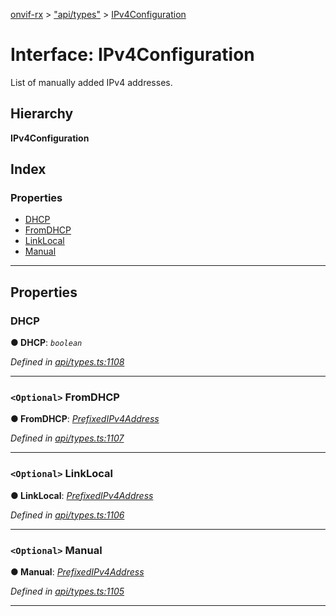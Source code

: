 [onvif-rx](../README.md) > ["api/types"](../modules/_api_types_.md) > [IPv4Configuration](../interfaces/_api_types_.ipv4configuration.md)

# Interface: IPv4Configuration

List of manually added IPv4 addresses.

## Hierarchy

**IPv4Configuration**

## Index

### Properties

* [DHCP](_api_types_.ipv4configuration.md#dhcp)
* [FromDHCP](_api_types_.ipv4configuration.md#fromdhcp)
* [LinkLocal](_api_types_.ipv4configuration.md#linklocal)
* [Manual](_api_types_.ipv4configuration.md#manual)

---

## Properties

<a id="dhcp"></a>

###  DHCP

**● DHCP**: *`boolean`*

*Defined in [api/types.ts:1108](https://github.com/patrickmichalina/onvif-rx/blob/034e4d6/src/api/types.ts#L1108)*

___
<a id="fromdhcp"></a>

### `<Optional>` FromDHCP

**● FromDHCP**: *[PrefixedIPv4Address](_api_types_.prefixedipv4address.md)*

*Defined in [api/types.ts:1107](https://github.com/patrickmichalina/onvif-rx/blob/034e4d6/src/api/types.ts#L1107)*

___
<a id="linklocal"></a>

### `<Optional>` LinkLocal

**● LinkLocal**: *[PrefixedIPv4Address](_api_types_.prefixedipv4address.md)*

*Defined in [api/types.ts:1106](https://github.com/patrickmichalina/onvif-rx/blob/034e4d6/src/api/types.ts#L1106)*

___
<a id="manual"></a>

### `<Optional>` Manual

**● Manual**: *[PrefixedIPv4Address](_api_types_.prefixedipv4address.md)*

*Defined in [api/types.ts:1105](https://github.com/patrickmichalina/onvif-rx/blob/034e4d6/src/api/types.ts#L1105)*

___

